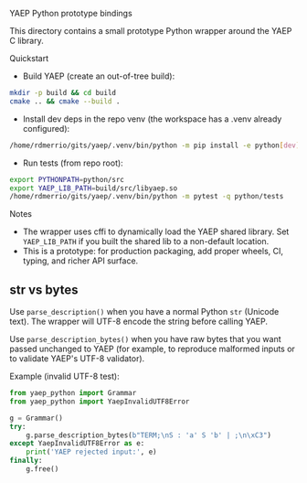 YAEP Python prototype bindings

This directory contains a small prototype Python wrapper around the YAEP C library.

Quickstart

- Build YAEP (create an out-of-tree build):

```bash
mkdir -p build && cd build
cmake .. && cmake --build .
```

- Install dev deps in the repo venv (the workspace has a .venv already configured):

```bash
/home/rdmerrio/gits/yaep/.venv/bin/python -m pip install -e python[dev]
```

- Run tests (from repo root):

```bash
export PYTHONPATH=python/src
export YAEP_LIB_PATH=build/src/libyaep.so
/home/rdmerrio/gits/yaep/.venv/bin/python -m pytest -q python/tests
```

Notes

- The wrapper uses cffi to dynamically load the YAEP shared library. Set `YAEP_LIB_PATH` if you built the shared lib to a non-default location.
- This is a prototype: for production packaging, add proper wheels, CI, typing, and richer API surface.

str vs bytes
-----------

Use `parse_description()` when you have a normal Python `str` (Unicode text). The wrapper
will UTF-8 encode the string before calling YAEP.

Use `parse_description_bytes()` when you have raw bytes that you want passed unchanged to
YAEP (for example, to reproduce malformed inputs or to validate YAEP's UTF-8 validator).

Example (invalid UTF-8 test):

```py
from yaep_python import Grammar
from yaep_python import YaepInvalidUTF8Error

g = Grammar()
try:
	g.parse_description_bytes(b"TERM;\nS : 'a' S 'b' | ;\n\xC3")
except YaepInvalidUTF8Error as e:
	print('YAEP rejected input:', e)
finally:
	g.free()
```
